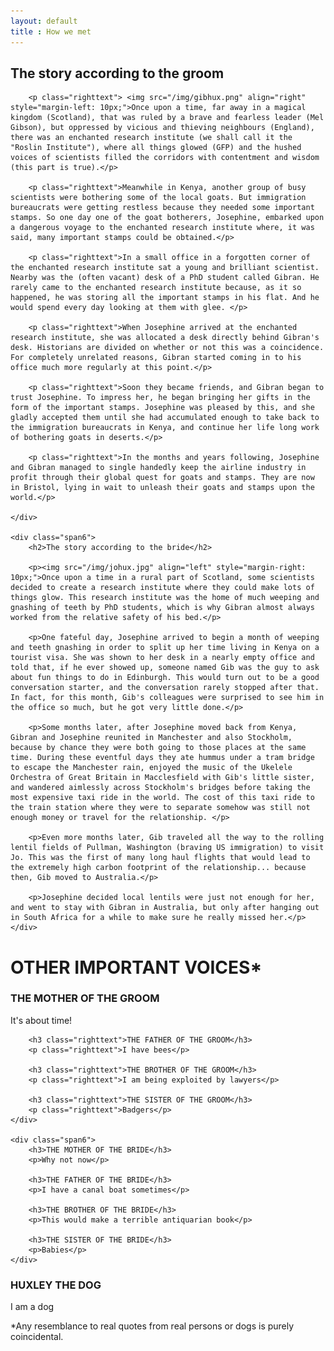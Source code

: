 ```yaml
---
layout: default
title : How we met
---
```


<div class="row">
	<div class="span6">
		<h2 class="righttext">The story according to the groom</h2>
		
		<p class="righttext"> <img src="/img/gibhux.png" align="right" style="margin-left: 10px;">Once upon a time, far away in a magical kingdom (Scotland), that was ruled by a brave and fearless leader (Mel Gibson), but oppressed by vicious and thieving neighbours (England), there was an enchanted research institute (we shall call it the "Roslin Institute"), where all things glowed (GFP) and the hushed voices of scientists filled the corridors with contentment and wisdom (this part is true).</p>

		<p class="righttext">Meanwhile in Kenya, another group of busy scientists were bothering some of the local goats. But immigration bureaucrats were getting restless because they needed some important stamps. So one day one of the goat botherers, Josephine, embarked upon a dangerous voyage to the enchanted research institute where, it was said, many important stamps could be obtained.</p>

		<p class="righttext">In a small office in a forgotten corner of the enchanted research institute sat a young and brilliant scientist. Nearby was the (often vacant) desk of a PhD student called Gibran. He rarely came to the enchanted research institute because, as it so happened, he was storing all the important stamps in his flat. And he would spend every day looking at them with glee. </p>

		<p class="righttext">When Josephine arrived at the enchanted research institute, she was allocated a desk directly behind Gibran's desk. Historians are divided on whether or not this was a coincidence. For completely unrelated reasons, Gibran started coming in to his office much more regularly at this point.</p>

		<p class="righttext">Soon they became friends, and Gibran began to trust Josephine. To impress her, he began bringing her gifts in the form of the important stamps. Josephine was pleased by this, and she gladly accepted them until she had accumulated enough to take back to the immigration bureaucrats in Kenya, and continue her life long work of bothering goats in deserts.</p>

		<p class="righttext">In the months and years following, Josephine and Gibran managed to single handedly keep the airline industry in profit through their global quest for goats and stamps. They are now in Bristol, lying in wait to unleash their goats and stamps upon the world.</p>

	</div>

	<div class="span6">
		<h2>The story according to the bride</h2>
		
		<p><img src="/img/johux.jpg" align="left" style="margin-right: 10px;">Once upon a time in a rural part of Scotland, some scientists decided to create a research institute where they could make lots of things glow. This research institute was the home of much weeping and gnashing of teeth by PhD students, which is why Gibran almost always worked from the relative safety of his bed.</p>

		<p>One fateful day, Josephine arrived to begin a month of weeping and teeth gnashing in order to split up her time living in Kenya on a tourist visa. She was shown to her desk in a nearly empty office and told that, if he ever showed up, someone named Gib was the guy to ask about fun things to do in Edinburgh. This would turn out to be a good conversation starter, and the conversation rarely stopped after that. In fact, for this month, Gib's colleagues were surprised to see him in the office so much, but he got very little done.</p>

		<p>Some months later, after Josephine moved back from Kenya, Gibran and Josephine reunited in Manchester and also Stockholm, because by chance they were both going to those places at the same time. During these eventful days they ate hummus under a tram bridge to escape the Manchester rain, enjoyed the music of the Ukelele Orchestra of Great Britain in Macclesfield with Gib's little sister, and wandered aimlessly across Stockholm's bridges before taking the most expensive taxi ride in the world. The cost of this taxi ride to the train station where they were to separate somehow was still not enough money or travel for the relationship. </p>

		<p>Even more months later, Gib traveled all the way to the rolling lentil fields of Pullman, Washington (braving US immigration) to visit Jo. This was the first of many long haul flights that would lead to the extremely high carbon footprint of the relationship... because then, Gib moved to Australia.</p>

		<p>Josephine decided local lentils were just not enough for her, and went to stay with Gibran in Australia, but only after hanging out in South Africa for a while to make sure he really missed her.</p>
	</div>
</div>


<div class="row top-buffer">
	<div class="span12">
		<h1 class="centertext">OTHER IMPORTANT VOICES*</h1>
	</div>
</div>

<div class="row">
	<div class="span6">
		<h3 class="righttext">THE MOTHER OF THE GROOM</h3>
		<p class="righttext">It's about time!</p>

		<h3 class="righttext">THE FATHER OF THE GROOM</h3>
		<p class="righttext">I have bees</p>

		<h3 class="righttext">THE BROTHER OF THE GROOM</h3>
		<p class="righttext">I am being exploited by lawyers</p>

		<h3 class="righttext">THE SISTER OF THE GROOM</h3>
		<p class="righttext">Badgers</p>
	</div>

	<div class="span6">
		<h3>THE MOTHER OF THE BRIDE</h3>
		<p>Why not now</p>

		<h3>THE FATHER OF THE BRIDE</h3>
		<p>I have a canal boat sometimes</p>

		<h3>THE BROTHER OF THE BRIDE</h3>
		<p>This would make a terrible antiquarian book</p>

		<h3>THE SISTER OF THE BRIDE</h3>
		<p>Babies</p>
	</div>

<div class="row">
	<div class="span12">
		<h3 class="centertext">HUXLEY THE DOG</h3>
		<p class="centertext">I am a dog</p>
	</div>
</div>

<p>*Any resemblance to real quotes from real persons or dogs is purely coincidental.</p>
